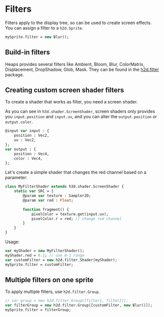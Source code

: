 # Filters

Filters apply to the display tree, so can be used to create screen effects.
You can assign a filter to a `h2d.Sprite`. 

```haxe
mySprite.filter = new Blur();
```

## Build-in filters

Heaps provides several filters like Ambient, Bloom, Blur, ColorMatrix, Displacement, DropShadow, Glob, Mask. 
They can be found in the [h2d.filter](https://heaps.io/api/h2d/filter/index.html) package.

## Creating custom screen shader filters

To create a shader that works as filter, you need a screen shader.

As you can see in `h3d.shader.ScreenShader`, screen shaders only provides you `input.position` and `input.uv`, and you can alter the `output.position` or `output.color`.

```haxe
@input var input : {
	position : Vec2,
	uv : Vec2,
};
var output : {
	position : Vec4,
	color : Vec4,
};
```

Let's create a simple shader that changes the red channel based on a parameter:

```haxe
class MyFilterShader extends h3d.shader.ScreenShader {
	static var SRC = {
		@param var texture : Sampler2D;
		@param var red : Float;
		
		function fragment() {
			pixelColor = texture.get(input.uv);
			pixelColor.r = red; // change red channel
		}
	}
}
```
Usage:

```haxe
var myShader = new MyFilterShader();
myShader.red = 0.1; // use 0-1 range
var customFilter = new h2d.filter.Shader(myShader);
mySprite.filter = customFilter;
```

## Multiple filters on one sprite

To apply multiple filters, use `h2d.filter.Group`.

```haxe
// var group = new h2d.filter.Group([filter1, filter2]);
var filterGroup = new h2d.filter.Group([customFilter, new Blur()]);
mySprite.filter = filterGroup;
```
